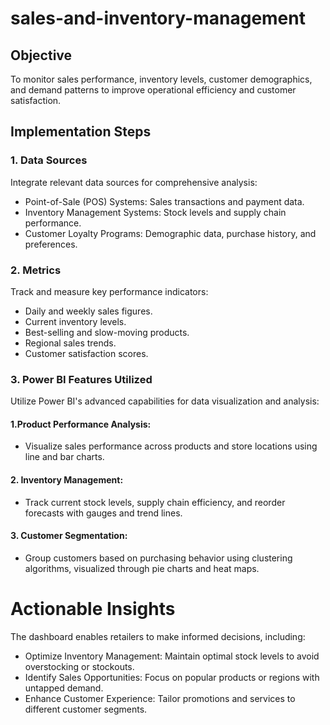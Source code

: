 # sales-and-inventory-management
## Objective
To monitor sales performance, inventory levels, customer demographics, and demand patterns to improve operational efficiency and customer satisfaction.

## Implementation Steps
### 1. Data Sources
Integrate relevant data sources for comprehensive analysis:
 - Point-of-Sale (POS) Systems: Sales transactions and payment data.
 - Inventory Management Systems: Stock levels and supply chain performance.
 - Customer Loyalty Programs: Demographic data, purchase history, and preferences.
### 2. Metrics
Track and measure key performance indicators:
 - Daily and weekly sales figures.
 - Current inventory levels.
 - Best-selling and slow-moving products.
 - Regional sales trends.
 - Customer satisfaction scores.

### 3. Power BI Features Utilized
Utilize Power BI's advanced capabilities for data visualization and analysis:
 #### 1.Product Performance Analysis:
  - Visualize sales performance across products and store locations using line and bar charts.
#### 2. Inventory Management:
  - Track current stock levels, supply chain efficiency, and reorder forecasts with gauges and trend lines.
 #### 3. Customer Segmentation:
  - Group customers based on purchasing behavior using clustering algorithms, visualized through pie charts and heat maps.

# Actionable Insights
The dashboard enables retailers to make informed decisions, including:
 - Optimize Inventory Management: Maintain optimal stock levels to avoid overstocking or stockouts.
 - Identify Sales Opportunities: Focus on popular products or regions with untapped demand.
 - Enhance Customer Experience: Tailor promotions and services to different customer segments.
